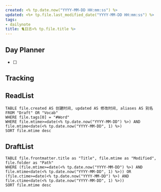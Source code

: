 ```yaml
---
created: <% tp.date.now("YYYY-MM-DD HH:mm:ss") %>
updated: <%+ tp.file.last_modified_date("YYYY-MM-DD HH:mm:ss") %>
tags: 
- dailynote
title: 🐈日志<% tp.file.title %>
---
```


## Day Planner
- [ ] 

## Tracking


## ReadList 
<!--此处显示今日已复习单词-->
```dataview
TABLE file.created AS 创建时间, updated AS 修改时间, aliases AS 别名
FROM "Draft" OR "Vocab"
WHERE file.tags[0] = "#Word"
WHERE file.mtime>=date(<% tp.date.now("YYYY-MM-DD") %>) AND file.mtime<date(<% tp.date.now("YYYY-MM-DD", 1) %>)
SORT file.mtime desc
```

## DraftList
<!--此处显示今日新增或修改的草稿或其它非文献笔记文件-->

```dataview
TABLE file.frontmatter.title as "Title", file.mtime as "Modified", file.folder as "Path"
WHERE (file.mtime>=date(<% tp.date.now("YYYY-MM-DD") %>) AND file.mtime<date(<% tp.date.now("YYYY-MM-DD", 1) %>)) OR (file.ctime>=date(<% tp.date.now("YYYY-MM-DD") %>) AND file.ctime<date(<% tp.date.now("YYYY-MM-DD", 1) %>))
SORT file.mtime desc
```
